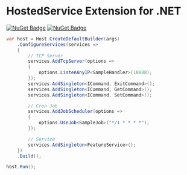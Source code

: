 # HostedService Extension for .NET

[![NuGet Badge](https://buildstats.info/nuget/HostedServiceExtension.KestrelTcpServer)](https://www.nuget.org/packages/HostedServiceExtension.KestrelTcpServer/)
[![NuGet Badge](https://buildstats.info/nuget/HostedServiceExtension.CronosJobScheduler)](https://www.nuget.org/packages/HostedServiceExtension.CronosJobScheduler/)

```csharp
var host = Host.CreateDefaultBuilder(args)
    .ConfigureServices(services =>
    {
        // TCP Server
        services.AddTcpServer(options =>
        {
            options.ListenAnyIP<SampleHandler>(18888);
        });
        services.AddSingleton<ICommand, ExitCommand>();
        services.AddSingleton<ICommand, GetCommand>();
        services.AddSingleton<ICommand, SetCommand>();

        // Cron Job
        services.AddJobScheduler(options =>
        {
            options.UseJob<SampleJob>("*/1 * * * *");
        });

        // Service
        services.AddSingleton<FeatureService>();
    })
    .Build();

host.Run();
```
